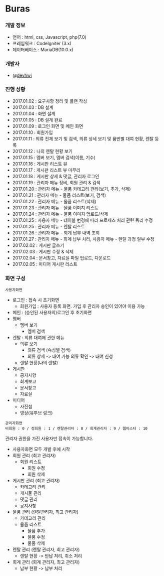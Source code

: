 # Buras
### 개발 정보
  * 언어 : html, css, Javascript, php(7.0)
  * 프레임워크 : CodeIgniter (3.x)
  * 데이터베이스 : MariaDB(10.0.x)


### 개발자
  * @[devhwi](https://github.com/devhwi)


### 진행 상황
  * 2017.01.02 : 요구사항 정리 및 플랜 작성
  * 2017.01.03 : DB 설계
  * 2017.01.04 : 화면 설계
  * 2017.01.05 : DB 설계 완료
  * 2017.01.09 : 로그인 화면 및 메인 화면
  * 2017.01.10 : 회원가입
  * 2017.01.11 : 의류 전체 보기 및 검색, 의류 상세 보기 및 품번별 대여 현황, 렌탈 등록
  * 2017.01.12 : 나의 렌탈 현황 보기
  * 2017.01.15 : 멤버 보기, 멤버 검색(이름, 기수)
  * 2017.01.16 : 게시판 리스트 뷰
  * 2017.01.17 : 게시판 리스트 뷰 마무리
  * 2017.01.18 : 게시판 상세 & 댓글, 관리자 로그인
  * 2017.01.19 : 관리자 메뉴 정비, 회원 관리 & 검색
  * 2017.01.20 : 관리자 메뉴 - 물품 카테고리 관리(보기, 추가, 삭제)
  * 2017.01.21 : 관리자 메뉴 - 물품 리스트(보기, 검색)
  * 2017.01.22 : 관리자 메뉴 - 물품 리스트(삭제)
  * 2017.01.23 : 관리자 메뉴 - 물품 이미지 리스트
  * 2017.01.24 : 관리자 메뉴 - 물품 이미지 업로드/삭제
  * 2017.01.25 : 사용자 메뉴 - 테이블 변경에 따라 프로세스 처리 관련 쿼리 수정
  * 2017.01.25 : 관리자 메뉴 - 렌탈 리스트
  * 2017.01.26 : 관리자 메뉴 - 회계 납부 내역 조회
  * 2017.01.27 : 관리자 메뉴 - 회계 납부 처리, 사용자 메뉴 - 렌탈 과정 일부 수정
  * 2017.02.02 : 게시판 글쓰기
  * 2017.02.03 : 게시판 수정 & 삭제
  * 2017.02.04 : 문서창고, 자료실 파일 업로드, 다운로드
  * 2017.02.05 : 미디어 게시판 리스트


### 화면 구성
  ```
  사용자화면
  ```
  * 로그인 : 접속 시 초기화면
    * 회원가입 : 사용자 등록 화면. 가입 후 관리자 승인이 있어야 이용 가능
  * 메인 : (승인된 사용자의)로그인 후 초기화면
  * 멤버
    * 멤버 보기
      * 멤버 검색
  * 렌탈 : 의류 대여에 관한 메뉴
    * 의류 보기
      * 의류 검색 (속성별 검색)
      * 의류 상세 -> 대여 가능 의류 확인 -> 대여 신청
    * 렌탈 현황(나의 렌탈)
  * 게시판
    * 공지사항
    * 회계보고
    * 문서창고
    * 자료실
  * 미디어
    * 사진첩
    * 영상(유투브 링크)


```
관리자화면
비회원 : 0 / 정회원 : 1 / 렌탈관리자 : 8 / 회계관리자 : 9 / 웹마스터 : 10
```
  관리자 권한을 가진 사용자만 접속이 가능합니다.<br>

  * 사용자화면 모두 개발 후에 시작
  * 회원 관리 (최고 관리자)
    * 회원 리스트
      * 회원 수정
      * 회원 삭제
  * 게시판 관리 (최고 관리자)
    * 카테고리 관리
    * 게시물 관리
    * 댓글 관리
    * 공지사항
  * 물품 관리 (렌탈관리자, 최고 관리자)
    * 카테고리 관리
    * 물품 리스트
      * 물품 추가
      * 물품 수정
      * 물품 삭제
  * 렌탈 관리 (렌탈 관리자, 최고 관리자)
    * 렌탈 현황 -> 반납 처리, 취소 처리
  * 회계 관리 (회계 관리자, 최고 관리자)
    * 납부 현황 -> 납부 처리
